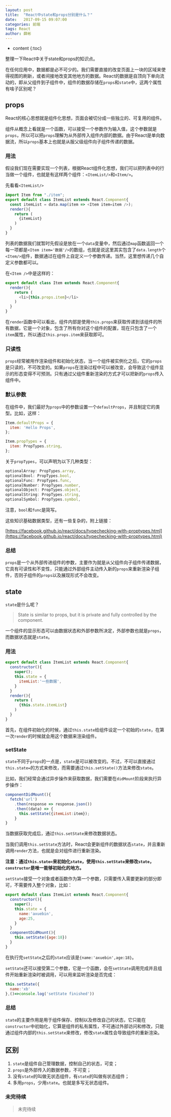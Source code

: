 ```yaml
---
layout: post
title:  "React中state和props分别是什么？"
date:   2017-09-15 09:07:00
categories: 前端
tags: React
author: 薛彬
---
```


* content
{:toc}

整理一下React中关于state和props的知识点。






在任何应用中，数据都是必不可少的。我们需要直接的改变页面上一块的区域来使得视图的刷新，或者间接地改变其他地方的数据。React的数据是自顶向下单向流动的，即从父组件到子组件中，组件的数据存储在`props`和`state`中，这两个属性有啥子区别呢？

## props

React的核心思想就是组件化思想，页面会被切分成一些独立的、可复用的组件。

组件从概念上看就是一个函数，可以接受一个参数作为输入值，这个参数就是`props`，所以可以把`props`理解为从外部传入组件内部的数据。由于React是单向数据流，所以`props`基本上也就是从服父级组件向子组件传递的数据。

### 用法

假设我们现在需要实现一个列表，根据React组件化思想，我们可以把列表中的行当做一个组件，也就是有这样两个组件：`<ItemList/>`和`<Item/>`。

先看看`<ItemList/>`

```javascript
import Item from "./item";
export default class ItemList extends React.Component{
  const itemList = data.map(item => <Item item=item />);
  render(){
    return (
      {itemList}
    )
  }
}
```

列表的数据我们就暂时先假设是放在一个`data`变量中，然后通过`map`函数返回一个每一项都是`<Item item='数据'/>`的数组，也就是说这里其实包含了`data.length`个`<Item/>`组件，数据通过在组件上自定义一个参数传递。当然，这里想传递几个自定义参数都可以。

在`<Item />`中是这样的：

```javascript
export default class Item extends React.Component{
  render(){
    return (
      <li>{this.props.item}</li>
    )
  }
}
```

在`render`函数中可以看出，组件内部是使用`this.props`来获取传递到该组件的所有数据，它是一个对象，包含了所有你对这个组件的配置，现在只包含了一个`item`属性，所以通过`this.props.item`来获取即可。

### 只读性

`props`经常被用作渲染组件和初始化状态，当一个组件被实例化之后，它的`props`是只读的，不可改变的。如果`props`在渲染过程中可以被改变，会导致这个组件显示的形态变得不可预测。只有通过父组件重新渲染的方式才可以把新的`props`传入组件中。

### 默认参数

在组件中，我们最好为`props`中的参数设置一个`defaultProps`，并且制定它的类型。比如，这样：

```javascript
Item.defaultProps = {
  item: 'Hello Props',
};

Item.propTypes = {
  item: PropTypes.string,
};
```

关于`propTypes`，可以声明为以下几种类型：

```javascript
optionalArray: PropTypes.array,
optionalBool: PropTypes.bool,
optionalFunc: PropTypes.func,
optionalNumber: PropTypes.number,
optionalObject: PropTypes.object,
optionalString: PropTypes.string,
optionalSymbol: PropTypes.symbol,
```

注意，`bool`和`func`是简写。

这些知识基础数据类型，还有一些复杂的，附上链接：

[https://facebook.github.io/react/docs/typechecking-with-proptypes.html](https://facebook.github.io/react/docs/typechecking-with-proptypes.html)

### 总结

`props`是一个从外部传进组件的参数，主要作为就是从父组件向子组件传递数据，它具有可读性和不变性，只能通过外部组件主动传入新的`props`来重新渲染子组件，否则子组件的`props`以及展现形式不会改变。

## state

`state`是什么呢？

> State is similar to props, but it is private and fully controlled by the component.

一个组件的显示形态可以由数据状态和外部参数所决定，外部参数也就是`props`，而数据状态就是`state`。

### 用法

```javascript
export default class ItemList extends React.Component{
  constructor(){
    super();
    this.state = {
      itemList:'一些数据',
    }
  }
  render(){
    return (
      {this.state.itemList}
    )
  }
}
```

首先，在组件初始化的时候，通过`this.state`给组件设定一个初始的`state`，在第一次`render`的时候就会用这个数据来渲染组件。

### setState

`state`不同于`props`的一点是，`state`是可以被改变的。不过，不可以直接通过`this.state=`的方式来修改，而需要通过`this.setState()`方法来修改`state`。

比如，我们经常会通过异步操作来获取数据，我们需要在`didMount`阶段来执行异步操作：

```javascript
componentDidMount(){
  fetch('url')
    .then(response => response.json())
    .then((data) => {
      this.setState({itemList:item});  
    }
}
```

当数据获取完成后，通过`this.setState`来修改数据状态。

当我们调用`this.setState`方法时，React会更新组件的数据状态`state`，并且重新调用`render`方法，也就是会对组件进行重新渲染。

**注意：通过`this.state=`来初始化`state`，使用`this.setState`来修改`state`，`constructor`是唯一能够初始化的地方。**

`setState`接受一个对象或者函数作为第一个参数，只需要传入需要更新的部分即可，不需要传入整个对象，比如：

```javascript
export default class ItemList extends React.Component{
  constructor(){
    super();
    this.state = {
      name:'axuebin',
      age:25,
    }
  }
  componentDidMount(){
    this.setState({age:18})  
  }
}
```

在执行完`setState`之后的`state`应该是`{name:'axuebin',age:18}`。

`setState`还可以接受第二个参数，它是一个函数，会在`setState`调用完成并且组件开始重新渲染时被调用，可以用来监听渲染是否完成：

```javascript
this.setState({
  name:'xb'
},()=>console.log('setState finished'))
```

### 总结

`state`的主要作用是用于组件保存、控制以及修改自己的状态，它只能在`constructor`中初始化，它算是组件的私有属性，不可通过外部访问和修改，只能通过组件内部的`this.setState`来修改，修改`state`属性会导致组件的重新渲染。


## 区别

1. `state`是组件自己管理数据，控制自己的状态，可变；
2. `props`是外部传入的数据参数，不可变；
3. 没有`state`的叫做无状态组件，有`state`的叫做有状态组件；
4. 多用`props`，少用`state`。也就是多写无状态组件。

### 未完待续

> 未完待续